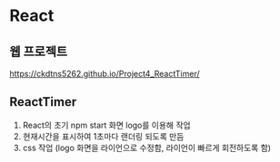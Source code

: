 # React

## 웹 프로젝트 
https://ckdtns5262.github.io/Project4_ReactTimer/

## ReactTimer
1. React의 초기 npm start 화면 logo를 이용해 작업
2. 현재시간을 표시하여 1초마다 랜더링 되도록 만듬
3. css 작업
(logo 화면을 라이언으로 수정함, 라이언이 빠르게 회전하도록 함)
